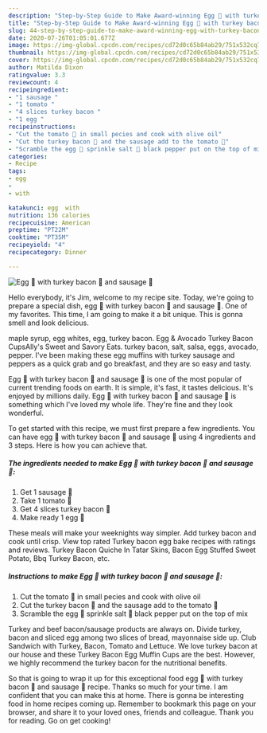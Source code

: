 ```yaml
---
description: "Step-by-Step Guide to Make Award-winning Egg 🥚 with turkey bacon 🥓 and sausage 🌭"
title: "Step-by-Step Guide to Make Award-winning Egg 🥚 with turkey bacon 🥓 and sausage 🌭"
slug: 44-step-by-step-guide-to-make-award-winning-egg-with-turkey-bacon-and-sausage
date: 2020-07-26T01:05:01.677Z
image: https://img-global.cpcdn.com/recipes/cd72d0c65b84ab29/751x532cq70/egg-🥚-with-turkey-bacon-🥓-and-sausage-🌭-recipe-main-photo.jpg
thumbnail: https://img-global.cpcdn.com/recipes/cd72d0c65b84ab29/751x532cq70/egg-🥚-with-turkey-bacon-🥓-and-sausage-🌭-recipe-main-photo.jpg
cover: https://img-global.cpcdn.com/recipes/cd72d0c65b84ab29/751x532cq70/egg-🥚-with-turkey-bacon-🥓-and-sausage-🌭-recipe-main-photo.jpg
author: Matilda Dixon
ratingvalue: 3.3
reviewcount: 4
recipeingredient:
- "1 sausage "
- "1 tomato "
- "4 slices turkey bacon "
- "1 egg "
recipeinstructions:
- "Cut the tomato 🍅 in small pecies and cook with olive oil"
- "Cut the turkey bacon 🥓 and the sausage add to the tomato 🍅"
- "Scramble the egg 🥚 sprinkle salt 🧂 black pepper put on the top of mix"
categories:
- Recipe
tags:
- egg
- 
- with

katakunci: egg  with 
nutrition: 136 calories
recipecuisine: American
preptime: "PT22M"
cooktime: "PT35M"
recipeyield: "4"
recipecategory: Dinner

---
```



![Egg 🥚 with turkey bacon 🥓 and sausage 🌭](https://img-global.cpcdn.com/recipes/cd72d0c65b84ab29/751x532cq70/egg-🥚-with-turkey-bacon-🥓-and-sausage-🌭-recipe-main-photo.jpg)

Hello everybody, it's Jim, welcome to my recipe site. Today, we're going to prepare a special dish, egg 🥚 with turkey bacon 🥓 and sausage 🌭. One of my favorites. This time, I am going to make it a bit unique. This is gonna smell and look delicious.

maple syrup, egg whites, egg, turkey bacon. Egg &amp; Avocado Turkey Bacon CupsAlly&#39;s Sweet and Savory Eats. turkey bacon, salt, salsa, eggs, avocado, pepper. I&#39;ve been making these egg muffins with turkey sausage and peppers as a quick grab and go breakfast, and they are so easy and tasty.

Egg 🥚 with turkey bacon 🥓 and sausage 🌭 is one of the most popular of current trending foods on earth. It is simple, it's fast, it tastes delicious. It's enjoyed by millions daily. Egg 🥚 with turkey bacon 🥓 and sausage 🌭 is something which I've loved my whole life. They're fine and they look wonderful.


To get started with this recipe, we must first prepare a few ingredients. You can have egg 🥚 with turkey bacon 🥓 and sausage 🌭 using 4 ingredients and 3 steps. Here is how you can achieve that.

<!--inarticleads1-->

##### The ingredients needed to make Egg 🥚 with turkey bacon 🥓 and sausage 🌭:

1. Get 1 sausage 🌭
1. Take 1 tomato 🍅
1. Get 4 slices turkey bacon 🥓
1. Make ready 1 egg 🥚


These meals will make your weeknights way simpler. Add turkey bacon and cook until crisp. View top rated Turkey bacon egg bake recipes with ratings and reviews. Turkey Bacon Quiche In Tatar Skins, Bacon Egg Stuffed Sweet Potato, Bbq Turkey Bacon, etc. 

<!--inarticleads2-->

##### Instructions to make Egg 🥚 with turkey bacon 🥓 and sausage 🌭:

1. Cut the tomato 🍅 in small pecies and cook with olive oil
1. Cut the turkey bacon 🥓 and the sausage add to the tomato 🍅
1. Scramble the egg 🥚 sprinkle salt 🧂 black pepper put on the top of mix


Turkey and beef bacon/sausage products are always on. Divide turkey, bacon and sliced egg among two slices of bread, mayonnaise side up. Club Sandwich with Turkey, Bacon, Tomato and Lettuce. We love turkey bacon at our house and these Turkey Bacon Egg Muffin Cups are the best. However, we highly recommend the turkey bacon for the nutritional benefits. 

So that is going to wrap it up for this exceptional food egg 🥚 with turkey bacon 🥓 and sausage 🌭 recipe. Thanks so much for your time. I am confident that you can make this at home. There is gonna be interesting food in home recipes coming up. Remember to bookmark this page on your browser, and share it to your loved ones, friends and colleague. Thank you for reading. Go on get cooking!
